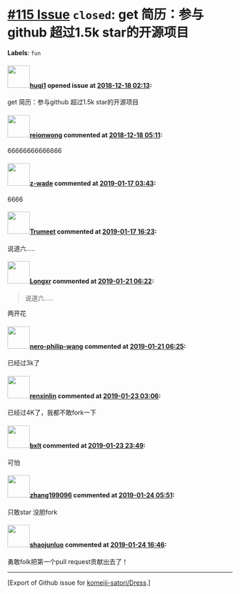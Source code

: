 # [\#115 Issue](https://github.com/komeiji-satori/Dress/issues/115) `closed`: get 简历：参与github 超过1.5k star的开源项目 
**Labels**: `fun`


#### <img src="https://avatars.githubusercontent.com/u/16133598?v=4" width="50">[huqi1](https://github.com/huqi1) opened issue at [2018-12-18 02:13](https://github.com/komeiji-satori/Dress/issues/115):

get 简历：参与github 超过1.5k star的开源项目 

#### <img src="https://avatars.githubusercontent.com/u/9636382?u=700c01bfb5bfb9520c97429161ece47b2b282f9a&v=4" width="50">[reionwong](https://github.com/reionwong) commented at [2018-12-18 05:11](https://github.com/komeiji-satori/Dress/issues/115#issuecomment-448098677):

66666666666666

#### <img src="https://avatars.githubusercontent.com/u/3087242?u=22d922bd7264e0c45c6c67861d70e41c3546f291&v=4" width="50">[z-wade](https://github.com/z-wade) commented at [2019-01-17 03:43](https://github.com/komeiji-satori/Dress/issues/115#issuecomment-455031659):

6666

#### <img src="https://avatars.githubusercontent.com/u/17158086?u=c5007c492cf891a7a99ee8203a13ca1175bb4b43&v=4" width="50">[Trumeet](https://github.com/Trumeet) commented at [2019-01-17 16:23](https://github.com/komeiji-satori/Dress/issues/115#issuecomment-455234687):

说道六.....

#### <img src="https://avatars.githubusercontent.com/u/15936923?u=26c71e9d969fd921a53ec483cef55b6d20336cbf&v=4" width="50">[Longxr](https://github.com/Longxr) commented at [2019-01-21 06:22](https://github.com/komeiji-satori/Dress/issues/115#issuecomment-455960915):

> 说道六.....

两开花

#### <img src="https://avatars.githubusercontent.com/u/14813841?u=1625babd5111cdce569a9cc3673f5e6192c417a9&v=4" width="50">[nero-philip-wang](https://github.com/nero-philip-wang) commented at [2019-01-21 06:25](https://github.com/komeiji-satori/Dress/issues/115#issuecomment-455961420):

已经过3k了

#### <img src="https://avatars.githubusercontent.com/u/33437712?v=4" width="50">[renxinlin](https://github.com/renxinlin) commented at [2019-01-23 03:06](https://github.com/komeiji-satori/Dress/issues/115#issuecomment-456652054):

已经过4K了，我都不敢fork一下

#### <img src="https://avatars.githubusercontent.com/u/19876990?u=1938fbe7c693dd2727cb4d33e8b45b1dfc37e376&v=4" width="50">[bxlt](https://github.com/bxlt) commented at [2019-01-23 23:49](https://github.com/komeiji-satori/Dress/issues/115#issuecomment-457011845):

可怕

#### <img src="https://avatars.githubusercontent.com/u/11835670?u=6cb5f48ce07700a7ce8058344a4ae1b73951b8dd&v=4" width="50">[zhang199096](https://github.com/zhang199096) commented at [2019-01-24 05:51](https://github.com/komeiji-satori/Dress/issues/115#issuecomment-457075692):

只敢star  没胆fork

#### <img src="https://avatars.githubusercontent.com/u/26588255?v=4" width="50">[shaojunluo](https://github.com/shaojunluo) commented at [2019-01-24 16:46](https://github.com/komeiji-satori/Dress/issues/115#issuecomment-457268619):

勇敢folk把第一个pull request贡献出去了！


-------------------------------------------------------------------------------



[Export of Github issue for [komeiji-satori/Dress](https://github.com/komeiji-satori/Dress).]
